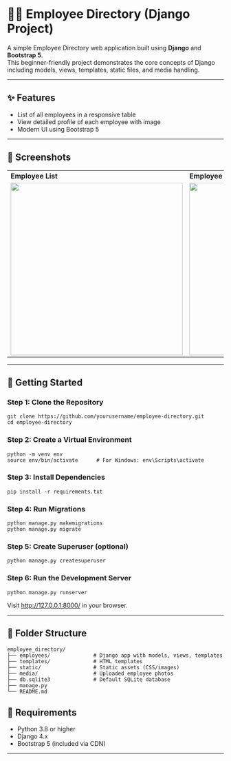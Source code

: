 <h1>🧑‍💼 Employee Directory (Django Project)</h1>

<p>A simple Employee Directory web application built using <strong>Django</strong> and <strong>Bootstrap 5</strong>.<br>
This beginner-friendly project demonstrates the core concepts of Django including models, views, templates, static files, and media handling.</p>

<hr>

<h2>✨ Features</h2>
<ul>
  <li>List of all employees in a responsive table</li>
  <li>View detailed profile of each employee with image</li>
  <li>Modern UI using Bootstrap 5</li>
</ul>

<hr>

<h2>📸 Screenshots</h2>
<table>
<tr>
  <td><strong>Employee List</strong></td>
  <td><strong>Employee Profile</strong></td>
</tr>
<tr>
  <td><img src="Screenshots/Screenshot1.png" width="400"/></td>
  <td><img src="Screenshots/Screenshot2.png" width="400"/></td>
</tr>
</table>

<hr>

<h2>🚀 Getting Started</h2>

<h3>Step 1: Clone the Repository</h3>
<pre><code>git clone https://github.com/yourusername/employee-directory.git
cd employee-directory
</code></pre>

<h3>Step 2: Create a Virtual Environment</h3>
<pre><code>python -m venv env
source env/bin/activate      # For Windows: env\Scripts\activate
</code></pre>

<h3>Step 3: Install Dependencies</h3>
<pre><code>pip install -r requirements.txt
</code></pre>

<h3>Step 4: Run Migrations</h3>
<pre><code>python manage.py makemigrations
python manage.py migrate
</code></pre>

<h3>Step 5: Create Superuser (optional)</h3>
<pre><code>python manage.py createsuperuser
</code></pre>

<h3>Step 6: Run the Development Server</h3>
<pre><code>python manage.py runserver
</code></pre>

<p>Visit <a href="http://127.0.0.1:8000/">http://127.0.0.1:8000/</a> in your browser.</p>

<hr>

<h2>📁 Folder Structure</h2>

<pre><code>employee_directory/
├── employees/              # Django app with models, views, templates
├── templates/              # HTML templates
├── static/                 # Static assets (CSS/images)
├── media/                  # Uploaded employee photos
├── db.sqlite3              # Default SQLite database
├── manage.py
└── README.md
</code></pre>

<h2>📌 Requirements</h2>
<ul>
  <li>Python 3.8 or higher</li>
  <li>Django 4.x</li>
  <li>Bootstrap 5 (included via CDN)</li>
</ul>

<hr>
